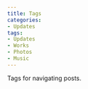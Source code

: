 ```yaml
---
title: Tags
categories:
- Updates
tags:
- Updates
- Works
- Photos
- Music
---
```


Tags for navigating posts.